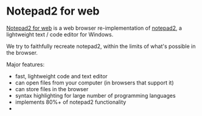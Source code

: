 # Notepad2 for web

[Notepad2 for web](https://onlinetool.io/notepad2/) is a web browser re-implementation of [notepad2](https://github.com/zufuliu/notepad2), a lightweight text / code editor for Windows.

We try to faithfully recreate notepad2, within the limits of what's possible in the browser.

Major features:
* fast, lightweight code and text editor
* can open files from your computer (in browsers that support it)
* can store files in the browser
* syntax highlighting for large number of programming languages
* implements 80%+ of notepad2 functionality
*
